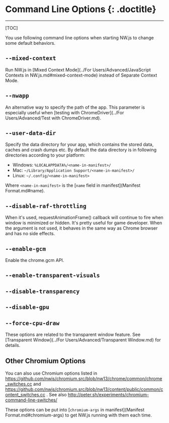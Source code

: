 # Command Line Options {: .doctitle}
---

[TOC]

You use following command line options when starting NW.js to change some default behaviors.

## `--mixed-context`

Run NW.js in [Mixed Context Mode](../For Users/Advanced/JavaScript Contexts in NW.js.md#mixed-context-mode) instead of Separate Context Mode.

## `--nwapp`

An alternative way to specify the path of the app. This parameter is especially useful when [testing with ChromeDriver](../For Users/Advanced/Test with ChromeDriver.md).

## `--user-data-dir`

Specify the data directory for your app, which contains the stored data, caches and crash dumps etc. By default the data directory is in following directories according to your platform:

* Windows: `%LOCALAPPDATA%/<name-in-manifest>/`
* Mac: `~/Library/Application Support/<name-in-manifest>/`
* Linux: `~/.config/<name-in-manifest>`

Where `<name-in-manifest>` is the [`name` field in manifest](Manifest Format.md#name).

## `--disable-raf-throttling`

When it's used, requestAnimationFrame() callback will continue to fire when window is minimized or hidden. It's pretty useful for game developer. When the argument is not used, it behaves in the same way as Chrome browser and has no side effects.

## `--enable-gcm`

Enable the chrome.gcm API.

## `--enable-transparent-visuals`
## `--disable-transparency`
## `--disable-gpu`
## `--force-cpu-draw`

These options are related to the transparent window feature. See [Transparent Window](../For Users/Advanced/Transparent Window.md) for details.

## Other Chromium Options

You can also use Chromium options listed in https://github.com/nwjs/chromium.src/blob/nw13/chrome/common/chrome_switches.cc and https://github.com/nwjs/chromium.src/blob/nw13/content/public/common/content_switches.cc . See also http://peter.sh/experiments/chromium-command-line-switches/

These options can be put into [`chromium-args` in manifest](Manifest Format.md#chromium-args) to get NW.js running with them each time.